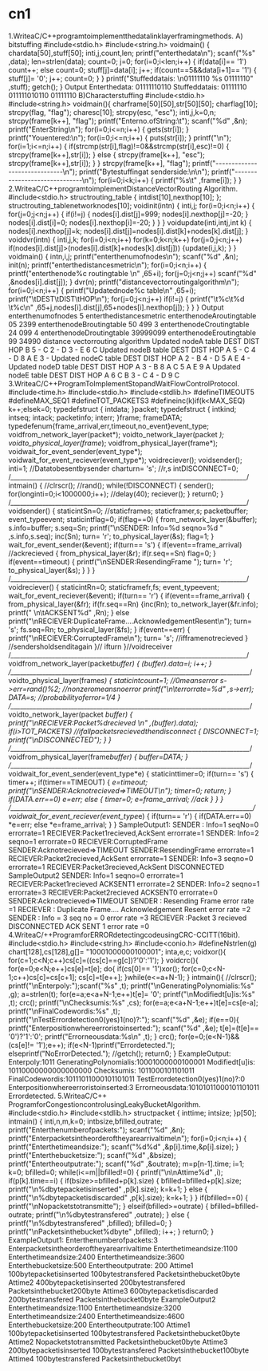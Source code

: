 # cn1
1.WriteaC/C++programtoimplementthedatalinklayerframingmethods.
A) bitstuffing
#include<stdio.h>
#include<string.h>
voidmain()
{
chardata[50],stuff[50];
inti,j,count,len;
printf("enterthedata\n");
scanf("%s"
,data);
len=strlen(data);
count=0;
j=0;
for(i=0;i<len;i++)
{
if(data[i]==
'1') count++;
else count=0;
stuff[j]=data[i];
j++;
if(count==5&&data[i+1]==
'1')
{
stuff[j]=
'0';
j++;
count=0;
}
}
printf("Stuffeddatais: \n01111110 %s 01111110"
,stuff);
getch();
}
Output
Enterthedata:
01111110110
Stuffeddatais:
01111110 011111010110 01111110
B)Characterstuffing
#include<stdio.h>
#include<string.h>
voidmain(){
charframe[50][50],str[50][50];
charflag[10];
strcpy(flag,
"flag");
charesc[10];
strcpy(esc,
"esc");
inti,j,k=0,n;
strcpy(frame[k++],
"flag");
printf("Enterno.ofString:\t");
scanf("%d"
,&n);
printf("EnterString\n");
for(i=0;i<=n;i++)
{
gets(str[i]);
}
printf("Youentered:\n");
for(i=0;i<=n;i++)
{
puts(str[i]);
}
printf("\n");
for(i=1;i<=n;i++)
{
if(strcmp(str[i],flag)!=0&&strcmp(str[i],esc)!=0)
{
strcpy(frame[k++],str[i]);
}
else
{
strcpy(frame[k++],
"esc");
strcpy(frame[k++],str[i]);
}
}
strcpy(frame[k++],
"flag");
printf("------------------------------\n");
printf("Bytestuffingat senderside:\n\n");
printf("------------------------------\n");
for(i=0;i<k;i++)
{
printf("%s\t"
,frame[i]);
}
}
2.WriteaC/C++programtoimplementDistanceVectorRouting Algorithm.
#include<stdio.h>
structrouting_table
{
intdist[10],nexthop[10];
};
structrouting_tablenetworknodes[10];
voidinit(intn)
{
inti,j;
for(i=0;i<n;i++)
{
for(j=0;j<n;j++)
{
if(i!=j) {
nodes[i].dist[j]=999;
nodes[i].nexthop[j]=-20;
}
nodes[i].dist[i]=0;
nodes[i].nexthop[i]=-20;
}
}
}
voidupdate(inti,intj,int k)
{
nodes[i].nexthop[j]=k;
nodes[i].dist[j]=nodes[i].dist[k]+nodes[k].dist[j];
}
voiddvr(intn)
{
inti,j,k;
for(i=0;i<n;i++)
for(k=0;k<n;k++)
for(j=0;j<n;j++)
if(nodes[i].dist[j]>(nodes[i].dist[k]+nodes[k].dist[j]))
{update(i,j,k); }
}
voidmain()
{
intn,i,j;
printf("enterthenumofnodes\n");
scanf("%d"
,&n);
init(n);
printf("enterthedistancesmetric\n");
for(i=0;i<n;i++)
{
printf("enterthenode%c routingtable \n"
,65+i);
for(j=0;j<n;j++)
scanf("%d"
,&nodes[i].dist[j]);
}
dvr(n);
printf("distancevectorroutingalgorithm\n");
for(i=0;i<n;i++)
{
printf("Updatednode%c table\n"
,65+i);
printf("\tDEST\tDIST\tHOP\n");
for(j=0;j<n;j++)
if(i!=j)
{
printf("\t%c\t%d \t%c\n"
,65+j,nodes[i].dist[j],65+nodes[i].nexthop[j]);
}
}
}
Output
enterthenumofnodes
5
enterthedistancesmetric
enterthenodeAroutingtable
05 2399
enterthenodeBroutingtable
50 499 3
enterthenodeCroutingtable
24 099 4
enterthenodeDroutingtable
39999099
enterthenodeEroutingtable
99 34990
distance vectorrouting algorithm
Updated nodeA table
DEST DIST HOP
B 5 -
C 2 -
D 3 -
E 6 C
Updated nodeB table
DEST DIST HOP
A 5 -
C 4 -
D 8 A
E 3 -
Updated nodeC table
DEST DIST HOP
A 2 -
B 4 -
D 5 A
E 4 -
Updated nodeD table
DEST DIST HOP
A 3 -
B 8 A
C 5 A
E 9 A
Updated nodeE table
DEST DIST HOP
A 6 C
B 3 -
C 4 -
D 9 C
3.WriteaC/C++ProgramToImplementStopandWaitFlowControlProtocol.
#include<time.h>
#include<stdio.h>
#include<stdlib.h>
#defineTIMEOUT5
#defineMAX_SEQ1
#defineTOT_PACKETS3
#defineinc(k)if(k<MAX_SEQ) k++;elsek=0;
typedefstruct
{
intdata;
}packet;
typedefstruct
{
intkind;
intseq;
intack;
packetinfo;
interr;
}frame;
frameDATA;
typedefenum{frame_arrival,err,timeout,no_event}event_type;
voidfrom_network_layer(packet*);
voidto_network_layer(packet *);
voidto_physical_layer(frame*);
voidfrom_physical_layer(frame*);
voidwait_for_event_sender(event_type*);
voidwait_for_event_reciever(event_type*);
voidreciever();
voidsender();
inti=1; //Datatobesentbysender
charturn=
's'; //r,s
intDISCONNECT=0;
/*__________________________________________________________________________*/
intmain()
{
//clrscr();
//rand();
while(!DISCONNECT)
{
sender();
for(longinti=0;i<1000000;i++); //delay(40);
reciever();
}
return0;
}
/*__________________________________________________________________________*/
voidsender()
{
staticintSn=0;
//staticframes;
staticframer,s;
packetbuffer;
event_typeevent;
staticintflag=0;
if(flag==0)
{
from_network_layer(&buffer);
s.info=buffer;
s.seq=Sn;
printf("\nSENDER: Info=%d seqno=%d "
,s.info,s.seq);
inc(Sn);
turn=
'r';
to_physical_layer(&s);
flag=1;
}
wait_for_event_sender(&event);
if(turn==
's')
{
if(event==frame_arrival) //ackrecieved
{ from_physical_layer(&r);
if(r.seq==Sn)
flag=0;
}
if(event==timeout)
{
printf("\nSENDER:ResendingFrame ");
turn=
'r';
to_physical_layer(&s);
}
}
}
/*__________________________________________________________________________*/
voidreciever()
{
staticintRn=0;
staticframefr,fs;
event_typeevent;
wait_for_event_reciever(&event);
if(turn==
'r')
{
if(event==frame_arrival)
{
from_physical_layer(&fr);
if(fr.seq==Rn)
{inc(Rn);
to_network_layer(&fr.info);
printf(" \n\tACKSENT%d"
,Rn);
}
else
printf("\nRECIEVER:DuplicateFrame....AcknowledgementResent\n");
turn=
's';
fs.seq=Rn;
to_physical_layer(&fs);
}
if(event==err)
{
printf("\nRECIEVER:CorruptedFrame\n");
turn=
's'; //ifframenotrecieved
} //sendersholdsenditagain
}// ifturn
}//voidreceiver
/*__________________________________________________________________________*/
voidfrom_network_layer(packet*buffer)
{
(*buffer).data=i;
i++;
}
/*___________________________________________________________________________*/
voidto_physical_layer(frame*s)
{ staticintcount=1; //0meanserror
s->err=rand()%2; //nonzeromeansnoerror
printf("\n\terrorrate=%d"
,s->err);
DATA=*s; //probabilityoferror=1/4
}
/*___________________________________________________________________________*/
voidto_network_layer(packet *buffer)
{
printf("\nRECIEVER:Packet%drecieved \n"
,(*buffer).data);
if(i>TOT_PACKETS) //ifallpacketsrecievedthendisconnect
{
DISCONNECT=1;
printf("\nDISCONNECTED");
}
}
/*___________________________________________________________________________*/
voidfrom_physical_layer(frame*buffer)
{
*buffer=DATA;
}
/*___________________________________________________________________________*/
voidwait_for_event_sender(event_type*e)
{
staticinttimer=0;
if(turn==
's')
{
timer++;
if(timer==TIMEOUT)
{
*e=timeout;
printf("\nSENDER:Acknotrecieved=>TIMEOUT\n");
timer=0;
return;
}
if(DATA.err==0) *e=err;
else
{ timer=0; *e=frame_arrival; //ack
}
}
}
/*____________________________________________________________________________*/
voidwait_for_event_reciever(event_type*e)
{
if(turn==
'r')
{
if(DATA.err==0)
*e=err;
else
*e=frame_arrival;
}
}
SampleOutput1:
SENDER : Info=1 seqNo=0
errorrate=1 RECIEVER:Packet1recieved,AckSent
errorrate=1 SENDER: Info=2 seqno=1
errorrate=0 RECIEVER:CorruptedFrame
SENDER:Acknotrecieved=>TIMEOUT
SENDER:ResendingFrame
errorrate=1 RECIEVER:Packet2recieved,AckSent
errorrate=1 SENDER: Info=3 seqno=0 errorrate=1
RECIEVER:Packet3recieved,AckSent
DISCONNECTED
SampleOutput2
SENDER: Info=1 seqno=0
errorrate=1
RECIEVER:Packet1recieved
ACKSENT1
errorrate=2
SENDER: Info=2 seqno=1
errorrate=3
RECIEVER:Packet2recieved
ACKSENT0
errorrate=0
SENDER:Acknotrecieved=>TIMEOUT
SENDER : Resending Frame
error rate =1
RECIEVER : Duplicate Frame.... Acknowledgement Resent
error rate =2
SENDER : Info = 3 seq no = 0
error rate =3
RECIEVER :Packet 3 recieved
DISCONNECTED
ACK SENT 1
error rate =0
4.WriteaC/++ProgramforERRORdetectingcodeusingCRC-CCITT(16bit).
#include<stdio.h>
#include<string.h>
#include<conio.h>
#defineNstrlen(g)
chart[128],cs[128],g[]=
"10001000000100001";
inta,e,c;
voidxor(){
for(c=1;c<N;c++)cs[c]=((cs[c]==g[c])?'0':'1');
}
voidcrc(){
for(e=0;e<N;e++)cs[e]=t[e];
do{
if(cs[0]==
'1')xor();
for(c=0;c<N-1;c++)cs[c]=cs[c+1];
cs[c]=t[e++];
}while(e<=a+N-1);
}
intmain(){
//clrscr();
printf("\nEnterpoly:");scanf("%s"
,t);
printf("\nGeneratingPolynomialis:%s"
,g);
a=strlen(t);
for(e=a;e<a+N-1;e++)t[e]=
'0';
printf("\nModifiedt[u]is:%s"
,t);
crc();
printf("\nChecksumis:%s"
,cs);
for(e=a;e<a+N-1;e++)t[e]=cs[e-a];
printf("\nFinalCodewordis:%s"
,t);
printf("\nTestErrordetection0(yes)1(no)?:");
scanf("%d"
,&e);
if(e==0){
printf("Enterpositionwhereerroristoinserted:");
scanf("%d"
,&e);
t[e]=(t[e]==
'0')?'1':'0';
printf("Errorneousdata:%s\n"
,t);
}
crc();
for(e=0;(e<N-1)&&(cs[e]!=
'1');e++);
if(e<N-1)printf("Errordetected.");
elseprintf("NoErrorDetected.");
//getch();
return0;
}
ExampleOutput:
Enterpoly:1011
GeneratingPolynomialis:10001000000100001
Modifiedt[u]is: 10110000000000000000
Checksumis: 1011000101101011
FinalCodewordis:10111011000101101011
TestErrordetection0(yes)1(no)?:0
Enterpositionwhereerroristoinserted:3
Errorneousdata:10101011000101101011
Errordetected.
5.WriteaC/C++ ProgramforCongestioncontrolusingLeakyBucketAlgorithm.
#include<stdio.h>
#include<stdlib.h>
structpacket
{
inttime;
intsize;
}p[50];
intmain()
{
inti,n,m,k=0;
intbsize,bfilled,outrate;
printf("Enterthenumberofpackets:");
scanf("%d"
,&n);
printf("Enterpacketsintheorderoftheyarearrivaltime\n");
for(i=0;i<n;i++)
{
printf("Enterthetimeandsize:");
scanf("%d%d"
,&p[i].time,&p[i].size);
}
printf("Enterthebucketsize:");
scanf("%d"
,&bsize);
printf("Entertheoutputrate:");
scanf("%d"
,&outrate);
m=p[n-1].time;
i=1;
k=0;
bfilled=0;
while(i<=m||bfilled!=0)
{
printf("\n\nAttime%d"
,i);
if(p[k].time==i)
{
if(bsize>=bfilled+p[k].size)
{
bfilled=bfilled+p[k].size;
printf("\n%dbytepacketisinserted"
,p[k].size);
k=k+1;
}
else
{
printf("\n%dbytepacketisdiscarded"
,p[k].size);
k=k+1;
}
}
if(bfilled==0)
{
printf("\nNopacketstotransmitte");
}
elseif(bfilled>=outrate)
{
bfilled=bfilled-outrate;
printf("\n%dbytestransfered"
,outrate);
}
else
{
printf("\n%dbytestransfered"
,bfilled);
bfilled=0;
}
printf("\nPacketsinthebucket%dbyte"
,bfilled);
i++;
}
return0;
}
ExampleOutput1:
Enterthenumberofpackets:3
Enterpacketsintheorderoftheyarearrivaltime
Enterthetimeandsize:1100
Enterthetimeandsize:2400
Enterthetimeandsize:3600
Enterthebucketsize:500
Entertheoutputrate: 200
Attime1
100bytepacketisinserted
100bytestransfered
Packetsinthebucket0byte
Attime2
400bytepacketisinserted
200bytestransfered
Packetsinthebucket200byte
Attime3
600bytepacketisdiscarded
200bytestransfered
Packetsinthebucket0byte
ExampleOutput2
Enterthetimeandsize:1100
Enterthetimeandsize:3200
Enterthetimeandsize:2400
Enterthetimeandsize:4600
Enterthebucketsize:200
Entertheoutputrate:100
Attime1
100bytepacketisinserted
100bytestransfered
Packetsinthebucket0byte
Attime2
Nopacketstotransmitted
Packetsinthebucket0byte
Attime3
200bytepacketisinserted
100bytestransfered
Packetsinthebucket100byte
Attime4
100bytestransfered
Packetsinthebucket0byt
